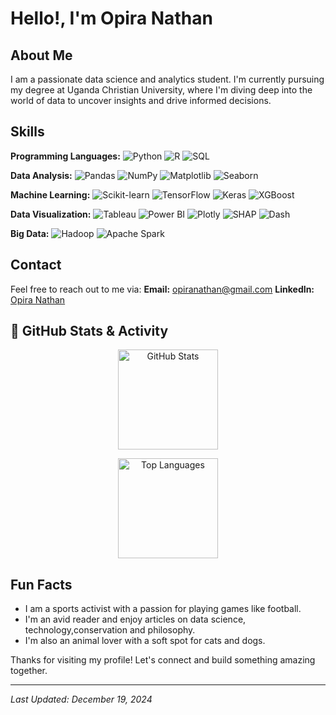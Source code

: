 # Hello!, I'm Opira Nathan

## About Me
I am a passionate data science and analytics student. I'm currently pursuing my degree at Uganda Christian University, where I'm diving deep into the world of data to uncover insights and drive informed decisions.

## Skills
 **Programming Languages:**
  ![Python](https://img.shields.io/badge/Python-3776AB?style=for-the-badge&logo=python&logoColor=white)
  ![R](https://img.shields.io/badge/R-276DC3?style=for-the-badge&logo=r&logoColor=white)
  ![SQL](https://img.shields.io/badge/SQL-4479A1?style=for-the-badge&logo=sql&logoColor=white)

 **Data Analysis:**
  ![Pandas](https://img.shields.io/badge/Pandas-150458?style=for-the-badge&logo=pandas&logoColor=white)
  ![NumPy](https://img.shields.io/badge/NumPy-013243?style=for-the-badge&logo=numpy&logoColor=white)
  ![Matplotlib](https://img.shields.io/badge/Matplotlib-3776AB?style=for-the-badge&logo=matplotlib&logoColor=white)
  ![Seaborn](https://img.shields.io/badge/Seaborn-3776AB?style=for-the-badge&logo=seaborn&logoColor=white)

 **Machine Learning:**
  ![Scikit-learn](https://img.shields.io/badge/Scikit--learn-F7931E?style=for-the-badge&logo=scikit-learn&logoColor=white)
  ![TensorFlow](https://img.shields.io/badge/TensorFlow-FF6F00?style=for-the-badge&logo=tensorflow&logoColor=white)
  ![Keras](https://img.shields.io/badge/Keras-D00000?style=for-the-badge&logo=keras&logoColor=white)
  ![XGBoost](https://img.shields.io/badge/XGBoost-017C74?style=for-the-badge&logo=xgboost&logoColor=white)

 **Data Visualization:**
  ![Tableau](https://img.shields.io/badge/Tableau-E97627?style=for-the-badge&logo=tableau&logoColor=white)
  ![Power BI](https://img.shields.io/badge/PowerBI-F2C811?style=for-the-badge&logo=powerbi&logoColor=black)
  ![Plotly](https://img.shields.io/badge/Plotly-3F4F75?style=for-the-badge&logo=plotly&logoColor=white)
  ![SHAP](https://img.shields.io/badge/SHAP-2a64a8?style=for-the-badge&logo=python&logoColor=white)
  ![Dash](https://img.shields.io/badge/Dash-0F80C1?style=for-the-badge&logo=dash&logoColor=white)

 **Big Data:**
  ![Hadoop](https://img.shields.io/badge/Hadoop-66CCFF?style=for-the-badge&logo=apachehadoop&logoColor=white)
  ![Apache Spark](https://img.shields.io/badge/Apache_Spark-E25A1C?style=for-the-badge&logo=apachespark&logoColor=white)


## Contact
Feel free to reach out to me via:
 **Email:** [opiranathan@gmail.com](mailto:opiranathan@gmail.com)
 **LinkedIn:** [Opira Nathan](www.linkedin.com/in/opira-nathan-35b471328)


## 🚀 GitHub Stats & Activity

<p align="center">
  <img src="https://github-readme-stats.vercel.app/api?username=NathanOpira&show_icons=true&count_private=true&theme=radical&hide_title=true&hide_border=true" alt="GitHub Stats" height="160" />
</p>

<p align="center">
  <img src="https://github-readme-stats.vercel.app/api/top-langs/?username=NathanOpira&layout=compact&langs_count=8&theme=radical&hide_border=true" alt="Top Languages" height="160"/>
</p>



## Fun Facts
- I am a sports activist with a passion for playing games like football.
- I'm an avid reader and enjoy articles on data science, technology,conservation and philosophy.
- I'm also an animal lover with a soft spot for cats and dogs.

Thanks for visiting my profile! Let's connect and build something amazing together.

---

*Last Updated: December 19, 2024*
